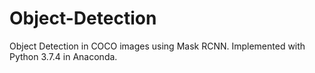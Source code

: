 # Object-Detection
Object Detection in COCO images using Mask RCNN. Implemented with Python 3.7.4 in Anaconda.
